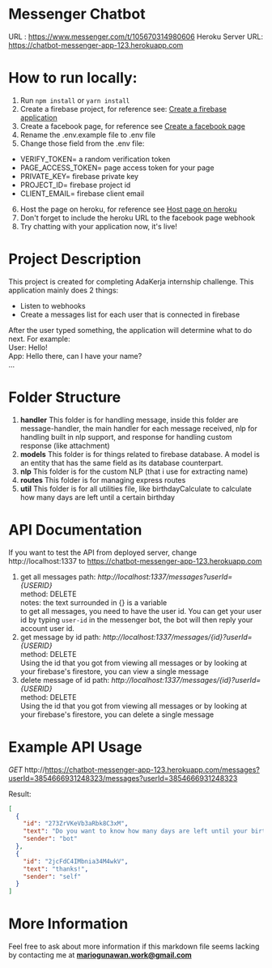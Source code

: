 # Messenger Chatbot

URL : https://www.messenger.com/t/105670314980606
Heroku Server URL: https://chatbot-messenger-app-123.herokuapp.com

# How to run locally:

1. Run `npm install` or `yarn install`
2. Create a firebase project, for reference see: [Create a firebase application](https://codinglatte.com/posts/how-to/how-to-create-a-firebase-project/#:~:text=First%2C%20visit%20Firebase%20Console%20using,are%20not%20already%20logged%20in.&text=Then%2C%20create%20a%20new%20project,the%20project%20and%20click%20continue.)
3. Create a facebook page, for reference see [Create a facebook page](https://www.facebook.com/help/104002523024878)
4. Rename the .env.example file to .env file
5. Change those field from the .env file:

- VERIFY_TOKEN= a random verification token
- PAGE_ACCESS_TOKEN= page access token for your page
- PRIVATE_KEY= firebase private key
- PROJECT_ID= firebase project id
- CLIENT_EMAIL= firebase client email

6. Host the page on heroku, for reference see [Host page on heroku](https://devcenter.heroku.com/articles/deploying-nodejs)
7. Don't forget to include the heroku URL to the facebook page webhook
8. Try chatting with your application now, it's live!

# Project Description

This project is created for completing AdaKerja internship challenge. This application mainly does 2 things:

- Listen to webhooks
- Create a messages list for each user that is connected in firebase

After the user typed something, the application will determine what to do next. For example: <br/>
User: Hello!<br/>
App: Hello there, can I have your name?<br/>
...

# Folder Structure

1. **handler**
   This folder is for handling message, inside this folder are message-handler, the main handler for each message received, nlp for handling built in nlp support, and response for handling custom response (like attachment)
2. **models**
   This folder is for things related to firebase database. A model is an entity that has the same field as its database counterpart.
3. **nlp**
   This folder is for the custom NLP (that i use for extracting name)
4. **routes**
   This folder is for managing express routes
5. **util**
   This folder is for all utilities file, like birthdayCalculate to calculate how many days are left until a certain birthday

# API Documentation

If you want to test the API from deployed server, change http://localhost:1337 to https://chatbot-messenger-app-123.herokuapp.com

1. get all messages
   path: _http://localhost:1337/messages?userId={USERID}_ <br/>
   method: DELETE <br/>
   notes: the text surrounded in {} is a variable<br/>
   to get all messages, you need to have the user id. You can get your user id by typing `user-id` in the messenger bot, the bot will then reply your account user id.
2. get message by id
   path: _http://localhost:1337/messages/{id}?userId={USERID}_<br/>
   method: DELETE <br/>
   Using the id that you got from viewing all messages or by looking at your firebase's firestore, you can view a single message
3. delete message of id
   path: _http://localhost:1337/messages/{id}?userId={USERID}_<br/>
   method: DELETE <br/>
   Using the id that you got from viewing all messages or by looking at your firebase's firestore, you can delete a single message

# Example API Usage

_GET_ http://https://chatbot-messenger-app-123.herokuapp.com/messages?userId=3854666931248323/messages?userId=3854666931248323
<br/>

Result:

```json
[
  {
    "id": "273ZrVKeVb3aRbk8C3xM",
    "text": "Do you want to know how many days are left until your birthday?",
    "sender": "bot"
  },
  {
    "id": "2jcFdC4IMbnia34M4wkV",
    "text": "thanks!",
    "sender": "self"
  }
]
```

# More Information

Feel free to ask about more information if this markdown file seems lacking by contacting me at **mariogunawan.work@gmail.com**
